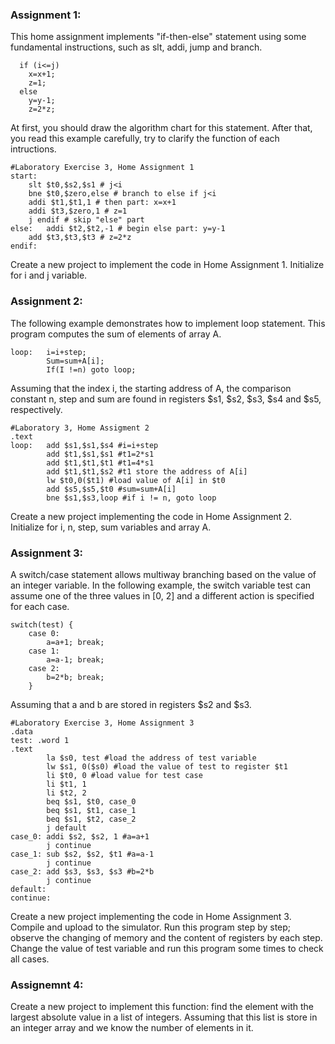 ### Assignment 1:
This home assignment implements "if-then-else" statement using some 
fundamental instructions, such as slt, addi, jump and branch.

      if (i<=j)
        x=x+1;
        z=1;
      else
        y=y-1;
        z=2*z;
At first, you should draw the algorithm chart for this statement. After that, you 
read this example carefully, try to clarify the function of each intructions.

    #Laboratory Exercise 3, Home Assignment 1
    start:
        slt $t0,$s2,$s1 # j<i
        bne $t0,$zero,else # branch to else if j<i
        addi $t1,$t1,1 # then part: x=x+1
        addi $t3,$zero,1 # z=1
        j endif # skip "else" part
    else: 	addi $t2,$t2,-1 # begin else part: y=y-1
        add $t3,$t3,$t3 # z=2*z
    endif:
        
Create a new project to implement the code in Home Assignment 1. Initialize for 
i and j variable. 
### Assignment 2:
The following example demonstrates how to implement loop statement. This 
program computes the sum of elements of array A.

    loop:   i=i+step;
            Sum=sum+A[i];
            If(I !=n) goto loop;
Assuming that the index i, the starting address of A, the comparison constant n, 
step and sum are found in registers $s1, $s2, $s3, $s4 and $s5, respectively. 

    #Laboratory 3, Home Assigment 2
    .text
    loop:   add $s1,$s1,$s4 #i=i+step
            add $t1,$s1,$s1 #t1=2*s1
            add $t1,$t1,$t1 #t1=4*s1
            add $t1,$t1,$s2 #t1 store the address of A[i]
            lw $t0,0($t1) #load value of A[i] in $t0
            add $s5,$s5,$t0 #sum=sum+A[i]
            bne $s1,$s3,loop #if i != n, goto loop
Create a new project implementing the code in Home Assignment 2. Initialize for 
i, n, step, sum variables and array A. 
### Assignment 3:
A switch/case statement allows multiway branching based on the value of an 
integer variable. In the following example, the switch variable test can assume 
one of the three values in [0, 2] and a different action is specified for each case.

    switch(test) {
        case 0:
            a=a+1; break;
        case 1:
            a=a-1; break;
        case 2:
            b=2*b; break;
        }
Assuming that a and b are stored in registers $s2 and $s3. 

    #Laboratory Exercise 3, Home Assignment 3
    .data
    test: .word 1
    .text
            la $s0, test #load the address of test variable
            lw $s1, 0($s0) #load the value of test to register $t1
            li $t0, 0 #load value for test case
            li $t1, 1
            li $t2, 2
            beq $s1, $t0, case_0
            beq $s1, $t1, case_1
            beq $s1, $t2, case_2
            j default
    case_0: addi $s2, $s2, 1 #a=a+1
            j continue
    case_1: sub $s2, $s2, $t1 #a=a-1
            j continue
    case_2: add $s3, $s3, $s3 #b=2*b
            j continue
    default:
    continue:
Create a new project implementing the code in Home Assignment 3. Compile 
and upload to the simulator. Run this program step by step; observe the changing 
of memory and the content of registers by each step. Change the value of test 
variable and run this program some times to check all cases.
### Assignemnt 4:
Create a new project to implement this function: find the element with the 
largest absolute value in a list of integers. Assuming that this list is
store in an integer array and we know the number of elements in it.
